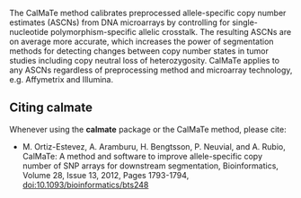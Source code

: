 The CalMaTe method calibrates preprocessed allele-specific copy number estimates (ASCNs) from DNA microarrays by controlling for single-nucleotide polymorphism-specific allelic crosstalk. The resulting ASCNs are on average more accurate, which increases the power of segmentation methods for detecting changes between copy number states in tumor studies including copy neutral loss of heterozygosity. CalMaTe applies to any ASCNs regardless of preprocessing method and microarray technology, e.g. Affymetrix and Illumina.


## Citing calmate

Whenever using the **calmate** package or the CalMaTe method, please cite:

* M. Ortiz-Estevez, A. Aramburu, H. Bengtsson, P. Neuvial, and A. Rubio, CalMaTe: A method and software to improve allele-specific copy number of SNP arrays for downstream segmentation, Bioinformatics, Volume 28, Issue 13, 2012, Pages 1793-1794, [doi:10.1093/bioinformatics/bts248](https://doi.org/10.1093/bioinformatics/bts248)
